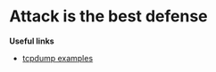 # Attack is the best defense

**Useful links**
- [tcpdump examples](https://hackertarget.com/tcpdump-examples/)
